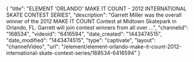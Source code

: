 {
    "title": "ELEMENT 'ORLANDO' MAKE IT COUNT - 2012 INTERNATIONAL SKATE CONTEST SERIES",
    "description": "Garrett Miller was the overall winner of the 2012 MAKE IT COUNT Contest at Midtown Skatepark in Orlando, FL. Garrett will join contest winners from all over ...",
    "channelid": "168534",
    "videoid": "6416594",
    "date_created": "1443474515",
    "date_modified": "1443474515",
    "type": "captivate",
    "layout": "channelVideo",
    "url": "\/element\/element-orlando-make-it-count-2012-international-skate-contest-series\/168534-6416594"
}